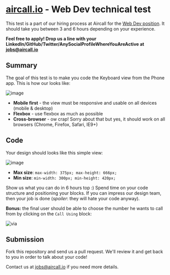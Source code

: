 # [aircall.io](https://aircall.io) - Web Dev technical test

This test is a part of our hiring process at Aircall for the [Web Dev position](https://aircall.workable.com/jobs/335858). It should take you between 3 and 6 hours depending on your experience.

**Feel free to apply! Drop us a line with your LinkedIn/GitHub/Twitter/AnySocialProfileWhereYouAreActive at jobs@aircall.io**



## Summary

The goal of this test is to make you code the Keyboard view from the Phone app. This is how our looks like:

![image](https://cloud.githubusercontent.com/assets/630714/19034556/6bc905cc-8964-11e6-86d9-0234f782a59b.png)

- **Mobile first** - the view must be responsive and usable on all devices (mobile & desktop)
- **Flexbox** - use flexbox as much as possible
- **Cross-browser** - ow crap! Sorry about that but yes, it should work on all browsers (Chrome, Firefox, Safari, IE9+)


## Code

Your design should looks like this simple view:

![image](https://cloud.githubusercontent.com/assets/630714/19034620/c60c5f8e-8964-11e6-9b19-e2b59e0a8752.png)

- **Max size**: `max-width: 375px; max-height: 666px;`
- **Min size**: `min-width: 300px; min-height: 420px;`

Show us what you can do in 6 hours top :) Spend time on your code structure and positioning your blocks. If you can impress our design team, then your job is done (*spoiler*: they will hate your code anyway).

**Bonus:** the final user should be able to choose the number he wants to call from by clicking on the `Call Using` block:

![via](https://cloud.githubusercontent.com/assets/630714/19034702/46440a1c-8965-11e6-8cb5-caf124f6b3ec.gif)




## Submission

Fork this repository and send us a pull request. We'll review it and get back to you in order to talk about your code!

Contact us at jobs@aircall.io if you need more details.
